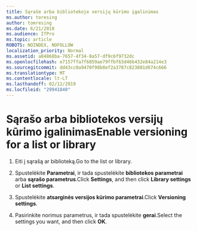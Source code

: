 ```yaml
---
title: Sąraše arba bibliotekoje versijų kūrimo įgalinimas
ms.author: toresing
author: tomresing
ms.date: 6/21/2018
ms.audience: ITPro
ms.topic: article
ROBOTS: NOINDEX, NOFOLLOW
localization_priority: Normal
ms.assetid: a84868ba-7657-4f34-8a57-df9c6f9732dc
ms.openlocfilehash: e7157ffa7f6859ae79ffbf63d46b432e84a214e3
ms.sourcegitcommit: dd43cc0a9470f98b8ef2a3787c823801d674c666
ms.translationtype: MT
ms.contentlocale: lt-LT
ms.lasthandoff: 02/12/2019
ms.locfileid: "29941840"
---
```

# <a name="enable-versioning-for-a-list-or-library"></a><span data-ttu-id="93b96-102">Sąrašo arba bibliotekos versijų kūrimo įgalinimas</span><span class="sxs-lookup"><span data-stu-id="93b96-102">Enable versioning for a list or library</span></span>

1. <span data-ttu-id="93b96-103">Eiti į sąrašą ar biblioteką.</span><span class="sxs-lookup"><span data-stu-id="93b96-103">Go to the list or library.</span></span>
    
2. <span data-ttu-id="93b96-104">Spustelėkite **Parametrai**, ir tada spustelėkite **bibliotekos parametrai** arba **sąrašo parametrus**.</span><span class="sxs-lookup"><span data-stu-id="93b96-104">Click **Settings**, and then click **Library settings** or **List settings**.</span></span>
    
3. <span data-ttu-id="93b96-105">Spustelėkite **atsarginės versijos kūrimo parametrai**.</span><span class="sxs-lookup"><span data-stu-id="93b96-105">Click **Versioning settings**.</span></span>
    
4. <span data-ttu-id="93b96-106">Pasirinkite norimus parametrus, ir tada spustelėkite **gerai**.</span><span class="sxs-lookup"><span data-stu-id="93b96-106">Select the settings you want, and then click **OK**.</span></span>
    


